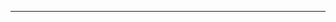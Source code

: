 <!--
CO_OP_TRANSLATOR_METADATA:
{
  "original_hash": "d728344bb154722a868f154d06fc9786",
  "translation_date": "2025-08-26T13:21:19+00:00",
  "source_file": "README.md",
  "language_code": "ja"
}
-->



---

